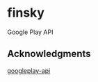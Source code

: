# finsky
Google Play API

## Acknowledgments

[googleplay-api](https://github.com/egirault/googleplay-api)
